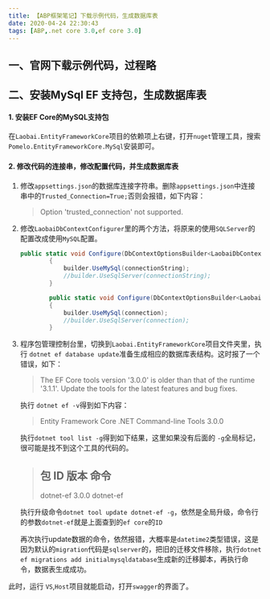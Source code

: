 ```yaml
---
title: 【ABP框架笔记】下载示例代码，生成数据库表
date: 2020-04-24 22:30:43
tags: [ABP,.net core 3.0,ef core 3.0]
---
```


## 一、官网下载示例代码，过程略

## 二、安装MySql EF 支持包，生成数据库表

#### 1.  安装EF Core的MySQL支持包

在`Laobai.EntityFrameworkCore`项目的依赖项上右键，打开`nuget`管理工具，搜索 `Pomelo.EntityFrameworkCore.MySql`安装即可。

#### 2. 修改代码的连接串，修改配置代码，并生成数据库表


1. 修改`appsettings.json`的数据库连接字符串。删除`appsettings.json`中连接串中的`Trusted_Connection=True;`否则会报错，如下内容：

   > Option 'trusted_connection' not supported.

2. 修改`LaobaiDbContextConfigurer`里的两个方法，将原来的使用`SQLServer`的配置改成使用`MySQL`配置。

   ```c#
   public static void Configure(DbContextOptionsBuilder<LaobaiDbContext> builder, string connectionString)
           {
               builder.UseMySql(connectionString);
               //builder.UseSqlServer(connectionString);
           }
   
           public static void Configure(DbContextOptionsBuilder<LaobaiDbContext> builder, DbConnection connection)
           {
               builder.UseMySql(connection);
               //builder.UseSqlServer(connection);
           }
   ```


3. 程序包管理控制台里，切换到`Laobai.EntityFrameworkCore`项目文件夹里，执行 `dotnet ef database update`准备生成相应的数据库表结构。这时报了一个错误，如下：

   > The EF Core tools version '3.0.0' is older than that of the runtime '3.1.1'. Update the tools for the latest features and bug fixes.

   执行 `dotnet ef -v`得到如下内容：

   > Entity Framework Core .NET Command-line Tools
   > 3.0.0

   执行`dotnet tool list -g`得到如下结果，这里如果没有后面的 `-g`全局标记，很可能是找不到这个工具的代码的。

	> 包 ID           版本         命令
	> --
	> dotnet-ef      3.0.0      dotnet-ef

	执行升级命令`dotnet tool update dotnet-ef -g`，依然是全局升级，命令行的参数`dotnet-ef`就是上面查到的`ef core`的`ID`
	
	再次执行update数据的命令，依然报错，大概率是`datetime2`类型错误，这是因为默认的`migration`代码是`sqlserver`的，把旧的迁移文件移除，执行`dotnet ef migrations add initialmysqldatabase`生成新的迁移脚本，再执行命令，数据表生成成功。
	
	

此时，运行 `VS`,`Host`项目就能启动，打开`swagger`的界面了。